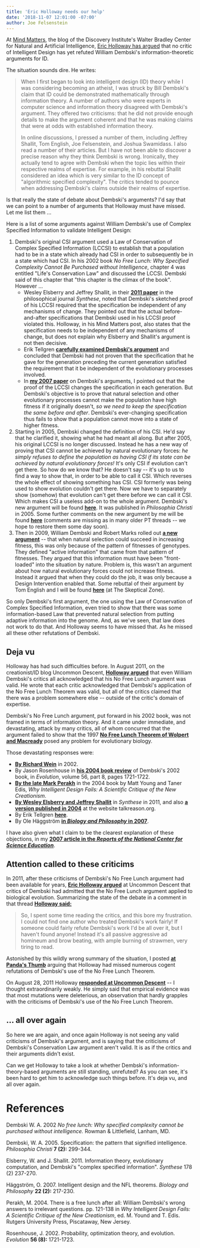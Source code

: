 ```yaml
---
title: 'Eric Holloway needs our help'
date: '2018-11-07 12:01:00 -07:00'
author: Joe Felsenstein
---
```


At <a href="https://mindmatters.today/">Mind
Matters</a>, the blog of the Discovery Institute's Walter Bradley Center for Natural and Artificial Intelligence, <a href="https://mindmatters.today/2018/10/does-information-theory-support-design-in-nature/">Eric Holloway has argued</a> that no critic of Intelligent Design has
yet refuted William Dembski's information-theoretic arguments for ID.

The situation sounds dire. He writes:

<blockquote>
When I first began to look into intelligent design (ID) theory while I was considering becoming an
atheist, I was struck by Bill Dembski's claim that ID could be demonstrated mathematically
through information theory. A number of authors who were experts in computer science and
information theory disagreed with Dembski's argument. They offered two criticisms: that he did
not provide enough details to make the argument coherent and that he was making claims that were at
odds with established information theory.

In online discussions, I pressed a number of them, including Jeffrey Shallit, Tom English, Joe
Felsenstein, and Joshua Swamidass. I also read a number of their articles. But I have not been able
to discover a precise reason why they think Dembski is wrong. Ironically, they actually tend to
agree with Dembski when the topic lies within their respective realms of expertise. For example, in
his rebuttal Shallit considered an idea which is very similar to the ID concept of "algorithmic
specified complexity". The critics tended to pounce when addressing Dembski's claims
outside their realms of expertise.
</blockquote>

Is that really the state of debate about Dembski's arguments?  I'd say that we can point to
a number of arguments that Holloway must have missed.  Let me list them ...

<!--more-->

Here is a list of some arguments against William Dembski's use of Complex Specified Information
to validate Intelligent Design:

<ol>
<li> Dembski's original CSI argument used a Law of Conservation of Complex Specified Information (LCCSI) to
establish that a population had to be in a state which already had CSI in order to subsequently
be in a state which had CSI.  In his 2002 book
<em>No Free Lunch: Why Specified Complexity Cannot Be Purchased without
Intelligence</em>, chapter 4 was entitled "Life's Conservation Law"
and discussed the LCCSI.
Dembski said of this chapter 
that "this chapter
is the climax of the book".  However ...
<ul>
<li>  Wesley Elsberry and Jeffrey Shallit, in their <a
href="https://link.springer.com/content/pdf/10.1007/s11229-009-9542-8.pdf"><strong>2011 paper</strong></a> in the philosophical journal <em>Synthese</em>,
noted that Dembski's sketched proof of his LCCSI required that the specification be independent of any
mechanisms of change.  They pointed out that the actual before-and-after specifications that Dembski used in
his LCCSI proof violated this.
Holloway, in his Mind Matters post, also states that the specification needs to be independent
of any mechanisms of change, but does not explain why Elsberry and Shallit's
 argument is not then decisive.</li>
<li> Erik Tellgren <a href="http://www.talkreason.org/articles/dembski_LCI.pdf"><strong>carefully examined Dembski's argument</strong></a> and concluded that Dembski had not
proven that the specification that he gave for the generation preceding
the current generation satisfied the requirement that it be independent of
 the evolutionary processes involved.</li>
<li>  In <a
href="ncse.com/rncse/27/3-4/has-natural-selection-been-refuted-arguments-william-dembski"><strong>my 2007
 paper</strong></a> on Dembski's arguments, I pointed out that the proof of the LCCSI changes the
specification in each generation.  But Dembski's objective is to prove that natural selection and other evolutionary
processes cannot make the population have high fitness if it originally doesn't, <em>so we need
to keep the specification the same before and after</em>.  Dembski's ever-changing specification
 thus fails to show that a population cannot move into a state of higher fitness.</li>
 </ul></li>
<li> Starting in 2005, Dembski changed the definition of his CSI.  He'd say that he
clarified it, showing what he had meant all along.  But after 2005, his original LCCSI is no
longer discussed.  Instead he has a new way of proving that CSI cannot be achieved by natural
evolutionary forces: <em>he simply refuses to define the population as having CSI if its state
can be achieved by natural evolutionary forces!</em>  It's only CSI if evolution can't get there.  So
how do we know that?  He doesn't say -- it's up to us to find a way to show that, in order to
be able to call it CSI.   Which reverses the whole effect of showing something has CSI.
CSI formerly was being used to show evolution couldn't get there.  Now we have to separately
show (somehow) that evolution can't get there before we can call it CSI.  Which makes CSI a useless add-on to the whole
argument.  Dembski's new argument will be found <a href="https://billdembski.com/documents/2005.06.Specification.pdf"><strong>here</strong></a>.  It was published in
<em>Philosophia Christi</em> in 2005.  Some further comments on the new argument by me will be
 found <a href="https://pandasthumb.org/archives/2013/04/does-csi-enable.html"><strong>here</strong></a> (comments
 are missing as in many older PT threads -- we hope to restore them some day soon).</li>
<li> Then in 2009, William Dembski and Robert Marks rolled out <a href="https://evoinfo.org/papers/2009_ConservationOfInformationInSearch.pdf"><strong>a new argument</strong></a> -- that when
natural selection could succeed in increasing fitness, this was only because of the pattern of
fitnesses of genotypes.  They defined "active information" that came from that pattern of
fitnesses.  They argued that this information must have been "front-loaded" into the situation
by nature.  Problem is, this wasn't an argument about how natural evolutionary forces could
not increase fitness.  Instead it argued that when they could do the job, it was only
because a Design Intervention enabled that.  Some rebuttal of their argument by Tom English 
and I will be found <a
href="http://theskepticalzone.com/wp/at-pandas-thumb-an-evaluation-of-dembski-ewert-and-markss-search-for-a-search-argument/"><strong>here</strong></a>
 (at The Skeptical Zone).</li>
</ol>
So only Dembski's first argument, the one using the Law of Conservation of
Complex Specified Information, even tried to show that there was some
information-based Law that prevented natural selection from putting
adaptive information into the genome.  And, as we've seen, that law does not work to do
that.  And Holloway seems to have missed that.  As he missed all these 
other refutations of Dembski.

<h2>Deja vu</h2>

Holloway has had such difficulties before.  In August 2011, on the
creationist/ID blog Uncommon Descent, <a
href="http://www.uncommondescent.com/intelligent-design/critics-agree-with-dembski-the-no-free-lunch-theorem-applies-to-evolution/"><strong>Holloway
argued</strong></a> that even William Dembski's critics all acknowledged
that his No Free Lunch argument was valid.  He wrote that
each critic acknowledged that Dembski's application of the No
Free Lunch Theorem was valid, but all of the critics claimed that
there was a problem somewhere else -- outside of the critic's domain
of expertise.

Dembski's No Free Lunch argument, put forward
in his 2002 book, was not framed in terms of information theory.  And it came
under immediate, and devastating, attack by many critics, all of whom
concurred that the argument failed to show that the 1997 <a href="https://ti.arc.nasa.gov/m/profile/dhw/papers/78.pdf"><strong>No Free Lunch
 Theorem of Wolpert and Macready</strong></a> posed any problem for evolutionary biology.

Those devastating responses were:

<ul>
<li> <a href="http://www.talkorigins.org/design/faqs/nfl/"><strong>By Richard Wein</strong></a> in 2002.</li>
<li> By Jason Rosenhouse in <a href="http://www.math.jmu.edu/~rosenhjd/dembski.htm"><strong>his 2004 book review</strong></a> of Dembski's 2002 book, in <em>Evolution</em>, volume 56, part 8, pages 1721-1722.</li>
<li> <a
href="https://pdfs.semanticscholar.org/7429/ef6c62a9cd544df79f0b21985c42dddf138f.pdf?_ga=2.130757519.169921541.1540934691-51823296.1540934691"><strong>By the late Mark Perakh</strong></a> in the 2004 book by Matt Young and Taner Edis, <em>
 Why Intelligent Design Fails: A Scientific Critique of the New Creationism</em>.</li>
<li> <a href="https://link.springer.com/content/pdf/10.1007%2Fs11229-009-9542-8.pdf"><strong>By Wesley Elsberry and Jeffrey Shallit</strong></a> in <em>Synthese</em> in 2011, and also <a href="http://www.talkreason.org/articles/eandsdembski.pdf"><strong>a version published in 2004</strong></a> at the website talkreason.org.</li>
<li> By Erik Tellgren <a href="http://www.talkreason.org/articles/nfl_gavrilets6.pdf"><strong>here</strong></a>.</li>
<li> By Ole H&auml;ggstr&ouml;m <a href="https://link.springer.com/content/pdf/10.1007%2Fs10539-006-9040-z.pdf"><strong>in
 <em>Biology and Philosophy</em> in 2007</strong></a>.</li> 
</ul>

I have also given what I claim to be the clearest explanation of these objections, in
my <a
href="http://ncse.com/rncse/27/3-4/has-natural-selection-been-refuted-arguments-william-dembski"><strong>2007
article in the <em>Reports of the National Center for Science Education</em></strong></a>.

<h2>Attention called to these criticims</h2>

In 2011, after these criticisms of Dembski's No Free Lunch argument had been
available for years, <a href="https://uncommondescent.com/intelligent-design/critics-agree-with-dembski-the-no-free-lunch-theorem-applies-to-evolution/"><strong>Eric Holloway argued</strong></a> at Uncommon Descent that critics of Dembski
had admitted that the No Free Lunch argument applied to biological
evolution.  Summarizing the state of the debate in a comment in that thread
<a
href="https://uncommondescent.com/intelligent-design/critics-agree-with-dembski-the-no-free-lunch-theorem-applies-to-evolution/#comment-397213"><strong>Holloway said:</strong></a>
<blockquote>
So, I spent some time reading the critics, and this bore my frustration. I
could not find one author who treated Dembski's work fairly! If someone
could fairly refute Dembski's work I'd be all over it, but I
haven't found anyone! Instead it's all passive aggressive ad homineum
and brow beating, with ample burning of strawmen, very tiring to read.
</blockquote>

Astonished by this wildly wrong summary of the situation, I posted <a href="https://pandasthumb.org/archives/2011/08/criticisms-of-d.html"><strong>at Panda's Thumb</strong></a> arguing that Holloway had missed numerous cogent
refutations of Dembski's use of the No Free Lunch Theorem.

On August 28, 2011 Holloway <a href="https://uncommondescent.com/intelligent-design/follow-up-to-critics-agreeing-with-dembski-re-nfl/"><strong>responded at Uncommon Descent</strong></a> -- I thought
extraordinarily weakly.  He simply said that empirical evidence
was that most mutations were deleterious, an observation that hardly
grapples with the criticisms of Dembski's use of the No Free Lunch
Theorem.

<h2>... all over again</h2>

So here we are again, and once again Holloway is not seeing any
valid criticisms of Dembski's argument, and is saying that the
criticisms of Dembski's Conservation Law argument aren't valid.  It is
as if the critics and their arguments didn't exist.

Can we get Holloway to take a look at whether Dembski's information-theory-based
arguments are still standing, unrefuted?  As you can see, it's been hard to get him to
acknowledge such things before.  It's deja vu, and all over again.


<h1>References</h1>

Dembski W. A. 2002 <em>No free lunch: Why specified complexity cannot be purchased without intelligence.</em> Rowman
&amp;
Littlefield, Lanham, MD.

Dembski, W. A.  2005.  Specification: the pattern that signified intelligence. <em>Philosophia
Christi</em>  <strong>7 (2):</strong> 299-344.
 
Elsberry, W. and J. Shallit.  2011.  Information theory, evolutionary computation, and Dembski's "complex specified information".  <em>Synthese</em> 178 (2) 237-270.

H&auml;ggstr&ouml;m, O.  2007.   Intelligent design and the NFL theorems.  <em>Biology and
Philosophy</em>  <strong>22 (2):</strong> 217-230.

Perakh, M.  2004.  There is a free lunch after all: William Dembski's wrong answers to irrelevant
questions.  pp. 121-138 in <em>Why Intelligent Design Fails: A Scientific Critique of the New
Creationism</em>, ed. M. Yound and T. Edis.  Rutgers University Press, Piscataway, New Jersey.

Rosenhouse, J. 2002.  Probability, optimization theory, and evolution. <em>Evolution</em> <strong>56
(8):</strong> 1721-1723.
